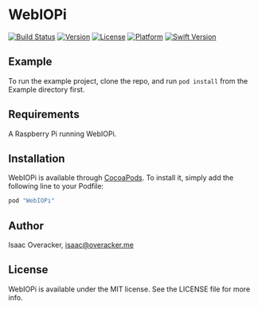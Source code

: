 # WebIOPi

[![Build Status](https://travis-ci.org/ioveracker/WebIOPiSwift.svg?branch=master)](https://travis-ci.org/ioveracker/WebIOPiSwift)
[![Version](https://img.shields.io/cocoapods/v/WebIOPi.svg?style=flat)](http://cocoapods.org/pods/WebIOPi)
[![License](https://img.shields.io/cocoapods/l/WebIOPi.svg?style=flat)](http://cocoapods.org/pods/WebIOPi)
[![Platform](https://img.shields.io/cocoapods/p/WebIOPi.svg?style=flat)](http://cocoapods.org/pods/WebIOPi)
[![Swift Version](https://img.shields.io/badge/Swift-3.0.x-orange.svg)]()

## Example

To run the example project, clone the repo, and run `pod install` from the Example directory first.

## Requirements

A Raspberry Pi running WebIOPi.

## Installation

WebIOPi is available through [CocoaPods](http://cocoapods.org). To install
it, simply add the following line to your Podfile:

```ruby
pod "WebIOPi"
```

## Author

Isaac Overacker, isaac@overacker.me

## License

WebIOPi is available under the MIT license. See the LICENSE file for more info.
